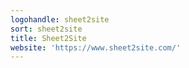 ```yaml
---
logohandle: sheet2site
sort: sheet2site
title: Sheet2Site
website: 'https://www.sheet2site.com/'
---
```

